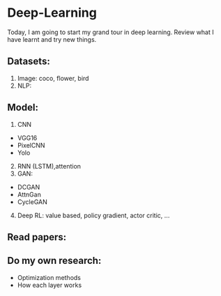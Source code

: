 # Deep-Learning

Today, I am going to start my grand tour in deep learning. Review what I have learnt and try new things.

## Datasets: 
1. Image: coco, flower, bird
2. NLP: 

## Model:
1. CNN 
  * VGG16
  * PixelCNN
  * Yolo
2. RNN (LSTM),attention
3. GAN: 
  * DCGAN
  * AttnGan
  * CycleGAN
4. Deep RL: value based, policy gradient, actor critic, ...

## Read papers:

## Do my own research:
* Optimization methods
* How each layer works
